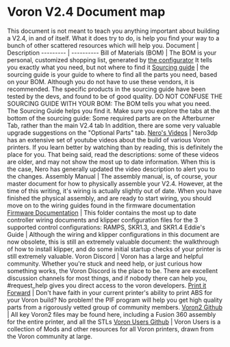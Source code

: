 # Voron V2.4 Document map

This document is not meant to teach you anything important about building a V2.4, in and of itself.  What it does try to do, is help you find your way to a bunch of other scattered resources which will help you.
Document | Description
--------- | ----------
Bill of Materials (BOM) | The BOM is your personal, customized shopping list, generated by [the configurator](https://vorondesign.com/voron2.4) It tells you exactly what you need, but not where to find it
[Sourcing guide](https://vorondesign.com/sourcing_guide?model=V2.4) | the sourcing guide is your guide to where to find all the parts you need, based on your BOM.  Although you do not have to use these vendors, it is recommended. The specific products in the sourcing guide have been tested by the devs, and found to be of good quality.  DO NOT CONFUSE THE SOURCING GUIDE WITH YOUR BOM:  The BOM tells you what you need.  The Sourcing Guide helps you find it. Make sure you explore the tabs at the bottom of the sourcing guide:  Some required parts are on the Afterburner Tab, rather than the main V2.4 tab  In addition, there are some very valuable upgrade suggestions on the "Optional Parts" tab.
[Nero's Videos](https://www.youtube.com/user/Neroga) | Nero3dp has an extensive set of youtube videos about the build of various Voron printers.  If you learn better by watching than by reading, this is definitely the place for you.  That being said, read the descriptions: some of these videos are older, and may not show the most up to date information.  When this is the case, Nero has generally updated the video description to alert you to the changes.
Assembly Manual | The assembly manual, is, of course, your master document for how to physically assemble your V2.4. However, at the time of this writing, it's wiring is actually slightly out of date.  When you have finished the physical assembly, and are ready to start wiring, you should move on to the wiring guides found in the firmware documentation
[Firmware Documentation](https://github.com/VoronDesign/Voron-2/tree/Voron2.4/firmware/klipper_configurations) | This folder contains the most up to date controller wiring documents and klipper configuration files for the 3 supported control configurations:   RAMPS, SKR1.3, and SKR1.4
Eddie's Guide | Although the wiring and klipper configurations in this document are now obsolete, this is still an extremely valuable document:  the walkthrough of how to install klipper, and do some initial startup checks of your printer is still extremely valuable.
Voron Discord | Voron has a large and helpful community.  Whether you're stuck and need help, or just curious how something works, the Voron Discord is the place to be.  There are excellent discussion channels for most things, and if nobody there can help you, #request_help gives you direct access to the voron developers.
[Print it Forward](https://pif.voron.dev/) | Don't have faith in your current printer's ability to print ABS for your Voron build?  No problem!  the PIF program will help you get high quality parts from a rigorously  vetted group of community members.
[Voron2 Github](https://github.com/VoronDesign/Voron-2) | All key Voron2 files may be found here, including a Fusion 360 assembly for the entire printer, and all the STLs
[Voron Users Github](https://github.com/VoronDesign/VoronUsers) | Voron Users is a collection of Mods and other resources for all Voron printers, drawn from the Voron community at large.
